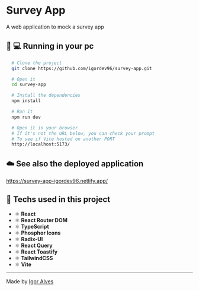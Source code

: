 # Survey App

A web application to mock a survey app

## :runner: :computer: Running in your pc

```bash
  # Clone the project
  git clone https://github.com/igordev96/survey-app.git

  # Open it
  cd survey-app

  # Install the dependencies
  npm install

  # Run it
  npm run dev

  # Open it in your browser
  # If it's not the URL below, you can check your prompt
  # To see if Vite hosted on another PORT
  http://localhost:5173/
```

## :cloud: See also the deployed application

https://survey-app-igordev96.netlify.app/

## :hammer: Techs used in this project

- ⚛️ **React**
- ⚛️ **React Router DOM**
- ⚛️ **TypeScript**
- ⚛️ **Phosphor Icons**
- ⚛️ **Radix-UI**
- ⚛️ **React Query**
- ⚛️ **React Toastify**
- ⚛️ **TailwindCSS**
- ⚛️ **Vite**

---

Made by [Igor Alves](https://www.linkedin.com/in/igordev96)
